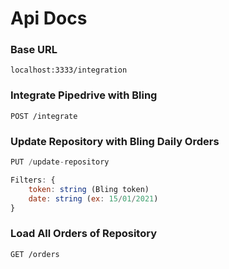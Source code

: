 # Api Docs

### Base URL
```
localhost:3333/integration
```

### Integrate Pipedrive with Bling
```
POST /integrate
```

### Update Repository with Bling Daily Orders
```javascript
PUT /update-repository

Filters: {
    token: string (Bling token)
    date: string (ex: 15/01/2021)
}
```

### Load All Orders of Repository
```shell
GET /orders
```